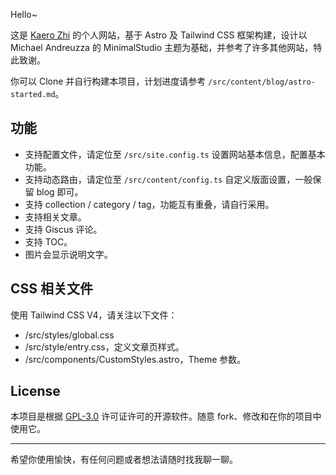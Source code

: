 Hello~ 

这是 [Kaero Zhi](https://kaerozhi.com) 的个人网站，基于 Astro 及 Tailwind CSS 框架构建，设计以 Michael Andreuzza 的 MinimalStudio 主题为基础，并参考了许多其他网站，特此致谢。

你可以 Clone 并自行构建本项目，计划进度请参考 `/src/content/blog/astro-started.md`。

## 功能

- 支持配置文件，请定位至 `/src/site.config.ts` 设置网站基本信息，配置基本功能。
- 支持动态路由，请定位至 `/src/content/config.ts` 自定义版面设置，一般保留 blog 即可。
- 支持 collection / category / tag，功能互有重叠，请自行采用。
- 支持相关文章。
- 支持 Giscus 评论。
- 支持 TOC。
- 图片会显示说明文字。

## CSS 相关文件

使用 Tailwind CSS V4，请关注以下文件：

- /src/styles/global.css
- /src/style/entry.css，定义文章页样式。
- /src/components/CustomStyles.astro，Theme 参数。

## License

本项目是根据 [GPL-3.0](https://opensource.org/licenses/GPL-3.0) 许可证许可的开源软件。随意 fork、修改和在你的项目中使用它。

---

希望你使用愉快，有任何问题或者想法请随时找我聊一聊。